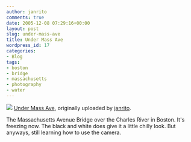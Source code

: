 ```yaml
---
author: janrito
comments: true
date: 2005-12-08 07:29:16+00:00
layout: post
slug: under-mass-ave
title: Under Mass Ave
wordpress_id: 17
categories:
- Blog
tags:
- boston
- bridge
- massachusetts
- photography
- water
---
```





[![](http://static.flickr.com/34/71408099_458754bfb3.jpg)](http://www.flickr.com/photos/janrito/71408099/)
[Under Mass Ave](http://www.flickr.com/photos/janrito/71408099/), originally uploaded by [janrito](http://www.flickr.com/people/janrito/).


The Massachusetts Avenue Bridge over the Charles River in Boston. It's freezing now. The black and white does give it a little chilly look. But anyways, still learning how to use the camera.


